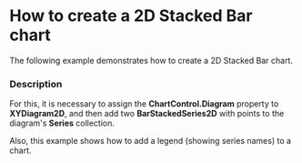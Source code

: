 # How to create a 2D Stacked Bar chart


<p>The following example demonstrates how to create a 2D Stacked Bar chart.</p>


<h3>Description</h3>

<p>For this, it is necessary to assign the <strong>ChartControl.Diagram</strong> property to <strong>XYDiagram2D</strong>, and then add two <strong>BarStackedSeries2D</strong> with points to the diagram&#39;s <strong>Series</strong> collection.</p><p>Also, this example shows how to add a legend (showing series names) to a chart.</p>

<br/>


